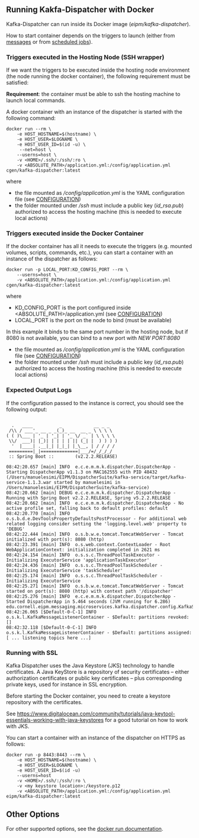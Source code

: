 Running Kakfa-Dispatcher with Docker
---
Kafka-Dispatcher can run inside its Docker image (_eipm/kafka-dispatcher_).

How to start container depends on the triggers to launch (either from [messages](CONFIGURATION.md) or from [scheduled jobs](SCHEDULERS.md)).

### Triggers executed in the Hosting Node (SSH wrapper)
If we want the triggers to be executed inside the hosting node environment (the node running the docker container), 
the following requirement must be satisfied:

**Requirement**: the container must be able to ssh the hosting machine to launch local commands.

A docker container with an instance of the dispatcher is started with the following command:

    docker run --rm \
        -e HOST_HOSTNAME=$(hostname) \
        -e HOST_USER=$LOGNAME \
        -e HOST_USER_ID=$(id -u) \
         --net=host \
        --userns=host \
        -v <HOME>/.ssh/:/ssh/:ro \
        -v <ABSOLUTE_PATH>/application.yml:/config/application.yml cgen/kafka-dispatcher:latest
 
where 

* the file mounted as _/config/application.yml_ is the YAML configuration file (see [CONFIGURATION](CONFIGURATION.md))
* the folder mounted under _/ssh_ must include a public key (_id_rsa.pub_) 
authorized to access the hosting machine (this is needed to execute local actions)

### Triggers executed inside the Docker Container
If the docker container has all it needs to execute the triggers (e.g. mounted volumes, scripts, commands, etc.), 
you can start a container with an instance of the dispatcher as follows:

    docker run -p LOCAL_PORT:KD_CONFIG_PORT --rm \
        --userns=host \
        -v <ABSOLUTE_PATH>/application.yml:/config/application.yml cgen/kafka-dispatcher:latest
 
where 
* KD_CONFIG_PORT is the port configured inside <ABSOLUTE_PATH>/application.yml (see [CONFIGURATION](CONFIGURATION.md))
* LOCAL_PORT is the port on the node to bind (must be available)

In this example it binds to the same port number in the hosting node, but if 8080 is not available, you can bind to a new port with _NEW PORT:8080_
* the file mounted as _/config/application.yml_ is the YAML configuration file (see [CONFIGURATION](CONFIGURATION.md))
* the folder mounted under _/ssh_ must include a public key (_id_rsa.pub_) authorized to access the hosting machine (this is needed to execute local actions)

### Expected Output Logs
If the configuration passed to the instance is correct, you should see the following output:

~~~

  .   ____          _            __ _ _
 /\\ / ___'_ __ _ _(_)_ __  __ _ \ \ \ \
( ( )\___ | '_ | '_| | '_ \/ _` | \ \ \ \
 \\/  ___)| |_)| | | | | || (_| |  ) ) ) )
  '  |____| .__|_| |_|_| |_\__, | / / / /
 =========|_|==============|___/=/_/_/_/
 :: Spring Boot ::        (v2.2.2.RELEASE)

08:42:20.657 [main] INFO  e.c.e.m.m.k.dispatcher.DispatcherApp - Starting DispatcherApp v1.1.3 on MAC162555 with PID 48432 (/Users/manuelesimi/EIPM/DispatcherSuite/kafka-service/target/kafka-service-1.1.3.war started by manuelesimi in /Users/manuelesimi/EIPM/DispatcherSuite/kafka-service)
08:42:20.662 [main] DEBUG e.c.e.m.m.k.dispatcher.DispatcherApp - Running with Spring Boot v2.2.2.RELEASE, Spring v5.2.2.RELEASE
08:42:20.662 [main] INFO  e.c.e.m.m.k.dispatcher.DispatcherApp - No active profile set, falling back to default profiles: default
08:42:20.770 [main] INFO  o.s.b.d.e.DevToolsPropertyDefaultsPostProcessor - For additional web related logging consider setting the 'logging.level.web' property to 'DEBUG'
08:42:22.444 [main] INFO  o.s.b.w.e.tomcat.TomcatWebServer - Tomcat initialized with port(s): 8080 (http)
08:42:23.391 [main] INFO  o.s.web.context.ContextLoader - Root WebApplicationContext: initialization completed in 2621 ms
08:42:24.154 [main] INFO  o.s.s.c.ThreadPoolTaskExecutor - Initializing ExecutorService 'applicationTaskExecutor'
08:42:24.436 [main] INFO  o.s.s.c.ThreadPoolTaskScheduler - Initializing ExecutorService 'taskScheduler'
08:42:25.174 [main] INFO  o.s.s.c.ThreadPoolTaskScheduler - Initializing ExecutorService
08:42:25.271 [main] INFO  o.s.b.w.e.tomcat.TomcatWebServer - Tomcat started on port(s): 8080 (http) with context path '/dispatcher'
08:42:25.276 [main] INFO  e.c.e.m.m.k.dispatcher.DispatcherApp - Started DispatcherApp in 5.464 seconds (JVM running for 6.286)
edu.cornell.eipm.messaging.microservices.kafka.dispatcher.config.KafkaService$$EnhancerBySpringCGLIB$$fca011f7@1a451d4d
08:42:26.065 [$Default-0-C-1] INFO  o.s.k.l.KafkaMessageListenerContainer - $Default: partitions revoked: []
08:42:32.118 [$Default-0-C-1] INFO  o.s.k.l.KafkaMessageListenerContainer - $Default: partitions assigned: [ ... listening topics here ...]
~~~

### Running with SSL
Kafka Dispatcher uses the Java Keystore (JKS) technology to handle certificates. A Java KeyStore is a repository of security certificates – either authorization certificates or public key certificates – plus corresponding private keys, used for instance in SSL encryption.
                                                                           
Before starting the Docker container, you need to create a keystore repository with the certificates.

See https://www.digitalocean.com/community/tutorials/java-keytool-essentials-working-with-java-keystores for a good tutorial on how to  work with JKS.

You can start a container with an instance of the dispatcher on HTTPS as follows:

    docker run -p 8443:8443 --rm \
        -e HOST_HOSTNAME=$(hostname) \
        -e HOST_USER=$LOGNAME \
        -e HOST_USER_ID=$(id -u)
        --userns=host
        -v <HOME>/.ssh/:/ssh/:ro \
        -v <my keystore location>:/keystore.p12
        -v <ABSOLUTE_PATH>/application.yml:/config/application.yml eipm/kafka-dispatcher:latest

## Other Options
For other supported options, see the [docker run documentation](https://docs.docker.com/engine/reference/commandline/run/).